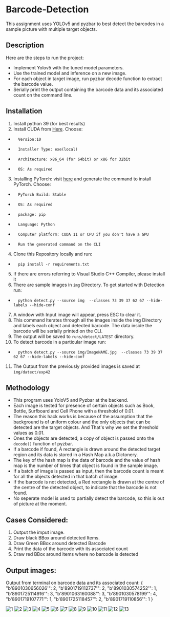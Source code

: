 # Barcode-Detection
This assignment uses YOLOv5 and pyzbar to best detect the barcodes in a sample picture with multiple target objects.

## Description
Here are the steps to run the project:
- Implement Yolov5 with the tuned model parameters.
- Use the trained model and inference on a new image.
- For each object in target image, run pyzbar decode function to extract the barcode value.
- Serially print the output containing the barcode data and its associated count on the command line.

## Installation

1. Install python 39 (for best results)
2. Install CUDA from [Here](https://developer.nvidia.com/cuda-downloads). Choose:
- 		Version:10
- 		Installer Type: exe(local)
- 		Architecture: x86_64 (for 64bit) or x86 for 32bit
- 		OS: As required
3. Installing PyTorch: visit [here](https://pytorch.org/get-started/locally/) and generate the command to install PyTorch. Choose:
- 		PyTorch Build: Stable
- 		OS: As required
- 		package: pip
- 		Language: Python
- 		Computer platform: CUDA 11 or CPU if you don't have a GPU
- 		Run the generated command on the CLI
4. Clone this Repository locally and run:
- 		pip install -r requirements.txt
5. If there are errors referring to Visual Studio C++ Compiler, please install it 
6. There are sample images in `img` Directory. To get started with Detection run: 
- 		python detect.py --source img  --classes 73 39 37 62 67 --hide-labels --hide-conf
7. A window with Input image will appear, press ESC to clear it.
8. This command Iterates through all the images inside the img Directory and labels each object and detected barcode. The data inside the barcode will be serially printed on the CLI.
9. The output will be saved to `runs/detect/LATEST` directory.
10. To detect barcode in a particular image run:
- 		python detect.py --source img/ImageNAME.jpg  --classes 73 39 37 62 67 --hide-labels --hide-conf

11. The Output from the previously provided images is saved at `img/datect/exp42`
## Methodology
- This program uses YoloV5 and Pyzbar at the backend.
- Each image is tested for presence of certain objects such as Book, Bottle, Surfboard and Cell Phone with a threshold of 0.01.
- The reason this hack works is because of the assumption that the background is of uniform colour and the only objects that can be detected are the target objects. And That's why we set the threshold values as 0.01.
- Ones the objects are detected, a copy of object is passed onto the `decode()` function of pyzbar.
- If a barcode if found, A rectangle is drawn around the detected target region and  its data is stored in a Hash Map a.k.a Dictonery.
- The key of the hash map is the data of barcode and the value of hash map is the number of times that object is found in the sample image.
- If a batch of image is passed as input, then the barcode count is meant for all the objects detected in that batch of image.
- If the barcode is not detected, a Red rectangle is drawn at the centre of the centre of the detected object, to indicate that the barcode is not found.
- No seperate model is used to partially detect the barcode, so this is out of picture at the moment. 

## Cases Considered:
1. Output the imput image.
2. Draw black BBox around detected Items.
3. Draw Green BBox around detected Barcode
4. Print the data of the barcode with its associated count
5. Draw red BBox around items where no barcode is detected
## Output images:
Output from terminal on barcode data and its associated count:
{
    "b'8901030656026'": 2,
    "b'8901719112737'": 2,
    "b'8901030574252'": 1,
    "b'8901725114916'": 3,
    "b'8901063160088'": 3,
    "b'8901030578199'": 4,
    "b'8901719107771'": 1,
    "b'8901725118457'": 2,
    "b'8901719110856'": 1
}

![1](https://user-images.githubusercontent.com/60206883/216367855-e3f59b0b-3abc-4da6-a6bc-5bdbc61e4928.jpg)
![2](https://user-images.githubusercontent.com/60206883/216367946-584b990a-44e3-4f0e-9959-2906765ae619.jpg)
![3](https://user-images.githubusercontent.com/60206883/216368084-c56340f8-8045-4f48-a1c7-ca047e5a3f48.jpg)
![4](https://user-images.githubusercontent.com/60206883/216368096-d440f5da-95c7-4238-9710-d831c0b34530.jpg)
![5](https://user-images.githubusercontent.com/60206883/216368119-3d0d37b2-ea74-4871-b5c4-1f56dd44884d.jpg)
![6](https://user-images.githubusercontent.com/60206883/216368217-ea2fe0b5-8bbe-48d6-8925-86189b3329cf.jpg)
![7](https://user-images.githubusercontent.com/60206883/216368249-19395707-753f-4435-ab89-6904e6299a86.jpg)
![8](https://user-images.githubusercontent.com/60206883/216368268-c9c02b7f-25a7-4651-b6f2-49bee2aa194c.jpg)
![9](https://user-images.githubusercontent.com/60206883/216368293-45f74aab-3574-43b5-a9a0-d35eed054584.jpg)
![10](https://user-images.githubusercontent.com/60206883/216368314-751e68a4-ee08-4657-a644-22c1f9cf63cf.jpg)
![11](https://user-images.githubusercontent.com/60206883/216368328-4043f3bc-a75f-4d28-bb98-2b8887ff4914.jpg)
![12](https://user-images.githubusercontent.com/60206883/216368350-a10de4bd-9018-46ed-86a5-ee834d030cd5.jpg)
![13](https://user-images.githubusercontent.com/60206883/216368387-6aea9bdf-1a20-4828-a457-6deda57ca481.jpg)


